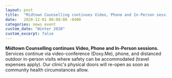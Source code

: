```yaml
---
layout: post
title:  "Midtown Counselling continues Video, Phone and In-Person sessions"
date:   2020-12-01 00:08:00 -0400
categories: news event
custom_date: "Winter 2020"
custom_excerpt: false
---
```


**Midtown Counselling continues Video, Phone and In-Person sessions.** Services continue via video-conference (Doxy.Me), phone, and distanced outdoor in-person visits where safety can be accommodated (travel expenses apply). Our clinic's physical doors will re-open as soon as community health circumstances allow.
